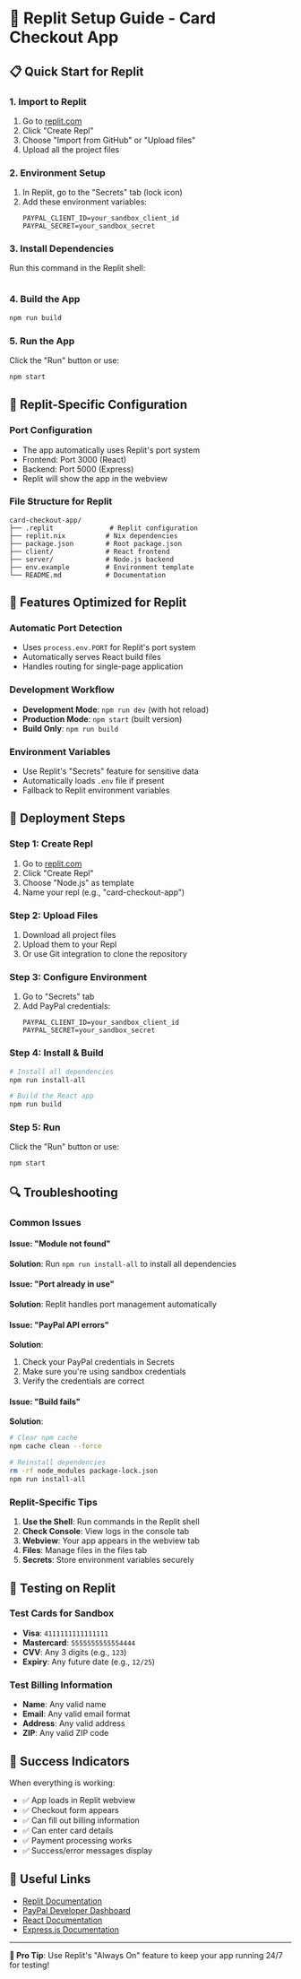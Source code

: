 # 🚀 Replit Setup Guide - Card Checkout App

## 📋 Quick Start for Replit

### 1. **Import to Replit**
1. Go to [replit.com](https://replit.com)
2. Click "Create Repl"
3. Choose "Import from GitHub" or "Upload files"
4. Upload all the project files

### 2. **Environment Setup**
1. In Replit, go to the "Secrets" tab (lock icon)
2. Add these environment variables:
   ```
   PAYPAL_CLIENT_ID=your_sandbox_client_id
   PAYPAL_SECRET=your_sandbox_secret
   ```

### 3. **Install Dependencies**
Run this command in the Replit shell:
```bashnpm run install-all

```

### 4. **Build the App**
```bash
npm run build
```

### 5. **Run the App**
Click the "Run" button or use:
```bash
npm start
```

## 🔧 Replit-Specific Configuration

### **Port Configuration**
- The app automatically uses Replit's port system
- Frontend: Port 3000 (React)
- Backend: Port 5000 (Express)
- Replit will show the app in the webview

### **File Structure for Replit**
```
card-checkout-app/
├── .replit              # Replit configuration
├── replit.nix          # Nix dependencies
├── package.json        # Root package.json
├── client/             # React frontend
├── server/             # Node.js backend
├── env.example         # Environment template
└── README.md           # Documentation
```

## 🎯 Features Optimized for Replit

### **Automatic Port Detection**
- Uses `process.env.PORT` for Replit's port system
- Automatically serves React build files
- Handles routing for single-page application

### **Development Workflow**
- **Development Mode**: `npm run dev` (with hot reload)
- **Production Mode**: `npm start` (built version)
- **Build Only**: `npm run build`

### **Environment Variables**
- Use Replit's "Secrets" feature for sensitive data
- Automatically loads `.env` file if present
- Fallback to Replit environment variables

## 🚀 Deployment Steps

### **Step 1: Create Repl**
1. Go to [replit.com](https://replit.com)
2. Click "Create Repl"
3. Choose "Node.js" as template
4. Name your repl (e.g., "card-checkout-app")

### **Step 2: Upload Files**
1. Download all project files
2. Upload them to your Repl
3. Or use Git integration to clone the repository

### **Step 3: Configure Environment**
1. Go to "Secrets" tab
2. Add PayPal credentials:
   ```
   PAYPAL_CLIENT_ID=your_sandbox_client_id
   PAYPAL_SECRET=your_sandbox_secret
   ```

### **Step 4: Install & Build**
```bash
# Install all dependencies
npm run install-all

# Build the React app
npm run build
```

### **Step 5: Run**
Click the "Run" button or use:
```bash
npm start
```

## 🔍 Troubleshooting

### **Common Issues**

#### Issue: "Module not found"
**Solution**: Run `npm run install-all` to install all dependencies

#### Issue: "Port already in use"
**Solution**: Replit handles port management automatically

#### Issue: "PayPal API errors"
**Solution**: 
1. Check your PayPal credentials in Secrets
2. Make sure you're using sandbox credentials
3. Verify the credentials are correct

#### Issue: "Build fails"
**Solution**:
```bash
# Clear npm cache
npm cache clean --force

# Reinstall dependencies
rm -rf node_modules package-lock.json
npm run install-all
```

### **Replit-Specific Tips**

1. **Use the Shell**: Run commands in the Replit shell
2. **Check Console**: View logs in the console tab
3. **Webview**: Your app appears in the webview tab
4. **Files**: Manage files in the files tab
5. **Secrets**: Store environment variables securely

## 📱 Testing on Replit

### **Test Cards for Sandbox**
- **Visa**: `4111111111111111`
- **Mastercard**: `5555555555554444`
- **CVV**: Any 3 digits (e.g., `123`)
- **Expiry**: Any future date (e.g., `12/25`)

### **Test Billing Information**
- **Name**: Any valid name
- **Email**: Any valid email format
- **Address**: Any valid address
- **ZIP**: Any valid ZIP code

## 🎉 Success Indicators

When everything is working:
- ✅ App loads in Replit webview
- ✅ Checkout form appears
- ✅ Can fill out billing information
- ✅ Can enter card details
- ✅ Payment processing works
- ✅ Success/error messages display

## 🔗 Useful Links

- [Replit Documentation](https://docs.replit.com/)
- [PayPal Developer Dashboard](https://developer.paypal.com/)
- [React Documentation](https://reactjs.org/docs/)
- [Express.js Documentation](https://expressjs.com/)

---

**🎯 Pro Tip**: Use Replit's "Always On" feature to keep your app running 24/7 for testing! 